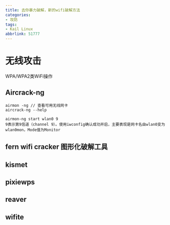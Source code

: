 ```yaml
---
title: 去你暴力破解，新的wifi破解方法
categories:
- 攻防
tags:
- Kail Linux
abbrlink: 51777
---
```


# 无线攻击

WPA/WPA2类WiFi操作

## Aircrack-ng

```
airmon -ng // 查看可用无线网卡
aircrack-ng --help
```





```
airmon-ng start wlan0 9
9表示第9信道（channel 9）。使用iwconfig确认成功开启，主要表现是网卡名由wlan0变为wlan0mon，Mode值为Monitor
```



## fern wifi cracker 图形化破解工具



## kismet



## pixiewps



## reaver



## wifite

